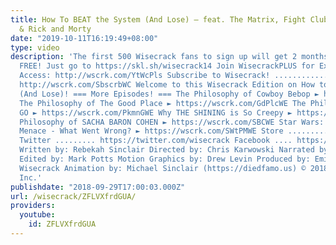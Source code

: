 ```yaml
---
title: How To BEAT the System (And Lose) – feat. The Matrix, Fight Club, Office Space
  & Rick and Morty
date: "2019-10-11T16:19:49+08:00"
type: video
description: 'The first 500 Wisecrack fans to sign up will get 2 months of Skillshare
  FREE! Just go to https://skl.sh/wisecrack14 Join WisecrackPLUS for Exclusive Pilot
  Access: http://wscrk.com/YtWcPls Subscribe to Wisecrack! .......................
  http://wscrk.com/SbscrbWC Welcome to this Wisecrack Edition on How to BEAT the System
  (And Lose)! === More Episodes! === The Philosophy of Cowboy Bebop ► https://wscrk.com/CwBbpWE
  The Philosophy of The Good Place ► https://wscrk.com/GdPlcWE The Philosopgy of Pokémon
  GO ► https://wscrk.com/PkmnGWE Why THE SHINING is So Creepy ► https://wscrk.com/ThShngFT
  Philosophy of SACHA BARON COHEN ► https://wscrk.com/SBCWE Star Wars: The Phantom
  Menace - What Went Wrong? ► https://wscrk.com/SWtPMWE Store ........... http://wisecrackstore.com
  Twitter ......... https://twitter.com/wisecrack Facebook .... https://facebook.com/wisecrackedu
  Written by: Rebekah Sinclair Directed by: Chris Karwowski Narrated by: Jared Bauer
  Edited by: Mark Potts Motion Graphics by: Drew Levin Produced by: Emily Dunbar Opening
  Wisecrack Animation by: Michael Sinclair (https://diedfamo.us) © 2018 Wisecrack,
  Inc.'
publishdate: "2018-09-29T17:00:03.000Z"
url: /wisecrack/ZFLVXfrdGUA/
providers:
  youtube:
    id: ZFLVXfrdGUA
---
```

